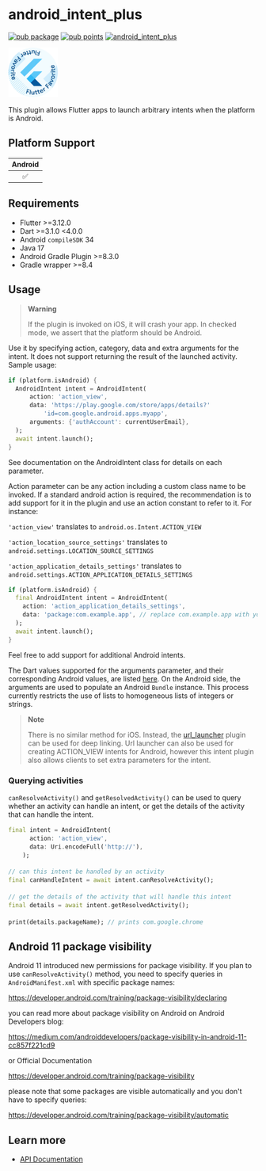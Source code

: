 # android_intent_plus

[![pub package](https://img.shields.io/pub/v/android_intent_plus.svg)](https://pub.dev/packages/android_intent_plus)
[![pub points](https://img.shields.io/pub/points/android_intent_plus?color=2E8B57&label=pub%20points)](https://pub.dev/packages/android_intent_plus/score)
[![android_intent_plus](https://github.com/fluttercommunity/plus_plugins/actions/workflows/android_intent_plus.yaml/badge.svg)](https://github.com/fluttercommunity/plus_plugins/actions/workflows/android_intent_plus.yaml)

[<img src="../../assets/flutter-favorite-badge.png" width="100" />](https://flutter.dev/docs/development/packages-and-plugins/favorites)

This plugin allows Flutter apps to launch arbitrary intents when the platform is Android.

## Platform Support

| Android |
| :-----: |
|   ✅    |

## Requirements

- Flutter >=3.12.0
- Dart >=3.1.0 <4.0.0
- Android `compileSDK` 34
- Java 17
- Android Gradle Plugin >=8.3.0
- Gradle wrapper >=8.4

## Usage

> **Warning**
>
> If the plugin is invoked on iOS, it will crash your app. In checked mode, we assert that the platform should be Android.

Use it by specifying action, category, data and extra arguments for the intent.
It does not support returning the result of the launched activity. Sample usage:

```dart
if (platform.isAndroid) {
  AndroidIntent intent = AndroidIntent(
      action: 'action_view',
      data: 'https://play.google.com/store/apps/details?'
          'id=com.google.android.apps.myapp',
      arguments: {'authAccount': currentUserEmail},
  );
  await intent.launch();
}
```

See documentation on the AndroidIntent class for details on each parameter.

Action parameter can be any action including a custom class name to be invoked.
If a standard android action is required, the recommendation is to add support
for it in the plugin and use an action constant to refer to it. For instance:

`'action_view'` translates to `android.os.Intent.ACTION_VIEW`

`'action_location_source_settings'` translates to `android.settings.LOCATION_SOURCE_SETTINGS`

`'action_application_details_settings'` translates to `android.settings.ACTION_APPLICATION_DETAILS_SETTINGS`

```dart
if (platform.isAndroid) {
  final AndroidIntent intent = AndroidIntent(
    action: 'action_application_details_settings',
    data: 'package:com.example.app', // replace com.example.app with your applicationId
  );
  await intent.launch();
}

```

Feel free to add support for additional Android intents.

The Dart values supported for the arguments parameter, and their corresponding
Android values, are listed [here](https://flutter.dev/platform-channels/#codec).
On the Android side, the arguments are used to populate an Android `Bundle`
instance. This process currently restricts the use of lists to homogeneous lists
of integers or strings.

> **Note**
>
> There is no similar method for iOS. Instead, the
> [url_launcher](https://pub.dartlang.org/packages/url_launcher) plugin
> can be used for deep linking. Url launcher can also be used for creating
> ACTION_VIEW intents for Android, however this intent plugin also allows
> clients to set extra parameters for the intent.

### Querying activities
`canResolveActivity()` and `getResolvedActivity()` can be used to query whether an activity can handle an intent,
or get the details of the activity that can handle the intent.

```dart
final intent = AndroidIntent(
      action: 'action_view',
      data: Uri.encodeFull('http://'),
    );

// can this intent be handled by an activity
final canHandleIntent = await intent.canResolveActivity();

// get the details of the activity that will handle this intent
final details = await intent.getResolvedActivity();

print(details.packageName); // prints com.google.chrome
```

## Android 11 package visibility

Android 11 introduced new permissions for package visibility.
If you plan to use `canResolveActivity()` method, you need to specify queries in `AndroidManifest.xml` with specific package names:

https://developer.android.com/training/package-visibility/declaring

you can read more about package visibility on Android on Android Developers blog:

https://medium.com/androiddevelopers/package-visibility-in-android-11-cc857f221cd9

or Official Documentation

https://developer.android.com/training/package-visibility

please note that some packages are visible automatically and you don't have to specify queries:

https://developer.android.com/training/package-visibility/automatic

## Learn more

- [API Documentation](https://pub.dev/documentation/android_intent_plus/latest/)
